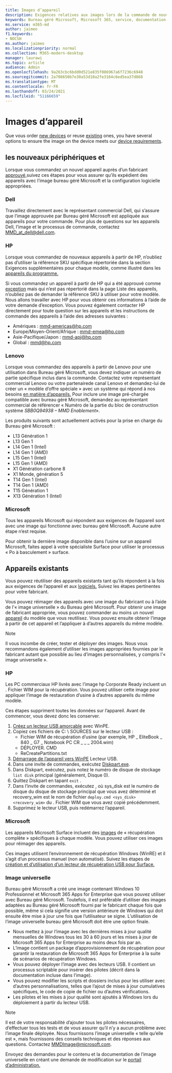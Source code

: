 ```yaml
---
title: Images d’appareil
description: Exigences relatives aux images lors de la commande de nouveaux appareils ou de la réutilisation d’appareils existants
keywords: Bureau géré Microsoft, Microsoft 365, service, documentation
ms.service: m365-md
author: jaimeo
f1.keywords:
- NOCSH
ms.author: jaimeo
ms.localizationpriority: normal
ms.collection: M365-modern-desktop
manager: laurawi
ms.topic: article
audience: Admin
ms.openlocfilehash: 9a263cbc6bdd0d521e835f086967a6f7236c6948
ms.sourcegitcommit: 2a708650b7e30a53d10a2fe3164c6ed5ea37d868
ms.translationtype: MT
ms.contentlocale: fr-FR
ms.lasthandoff: 03/24/2021
ms.locfileid: "51166659"
---
```

# <a name="device-images"></a>Images d’appareil


Que vous order [new devices](#new-devices) or reuse [existing](#existing-devices) ones, you have several options to ensure the image on the device meets our [device requirements](device-requirements.md#check-hardware-requirements).

## <a name="new-devices"></a>les nouveaux périphériques et
Lorsque vous commandez un nouvel appareil auprès d’un fabricant [approuvé,](device-requirements.md#minimum-requirements)suivez ces étapes pour vous assurer qu’ils expédient des appareils avec l’image bureau géré Microsoft et la configuration logicielle appropriées.

### <a name="dell"></a>Dell
Travaillez directement avec le représentant commercial Dell, qui s’assure que l’image approuvée par Bureau géré Microsoft est appliquée aux appareils pour votre commande. Pour plus de questions sur les appareils Dell, l’image et le processus de commande, contactez MMD_at_dell@dell.com.

### <a name="hp"></a>HP 
Lorsque vous commandez de nouveaux appareils à partir de HP, n’oubliez pas d’utiliser la référence SKU spécifique répertoriée dans la section Exigences supplémentaires pour chaque modèle, comme illustré dans les [appareils du programme.](device-list.md#hp)

Si vous commandez un appareil à partir de HP qui a été approuvé comme [exception](customizing.md) mais qui n’est pas répertorié dans la page Liste des appareils, n’oubliez pas de demander la référence SKU à utiliser pour votre modèle. Nous allons travailler avec HP pour vous obtenir ces informations à l’aide de votre demande d’exception. Vous pouvez également contacter HP directement pour toute question sur les appareils et les instructions de commande des appareils à l’aide des adresses suivantes :
 
- Amériques : mmd-americas@hp.com
- Europe/Moyen-Orient/Afrique : mmd-emea@hp.com
- Asie-Pacifique/Japon : mmd-apj@hp.com
- Global : mmd@hp.com

### <a name="lenovo"></a>Lenovo
Lorsque vous commandez des appareils à partir de Lenovo pour une utilisation dans Bureau géré Microsoft, vous devez indiquer un numéro de partie spécifique inclus dans la commande. Contactez votre représentant commercial Lenovo ou votre partenairede canal Lenovo et demandez-lui de créer un « modèle d’offre spéciale » avec un système qui répond à nos besoins [en matière d’appareils.](device-requirements.md#minimum-requirements) Pour inclure une image pré-chargée compatible avec bureau géré Microsoft, demandez au représentant commercial de référencer « Numéro de la partie du bloc de construction système *SBB0Q94938 – MMD Enablement*».

Les produits suivants sont actuellement activés pour la prise en charge du Bureau géré Microsoft :

- L13 Génération 1
- L13 Gen 1
- L14 Gen 1 (Intel)
- L14 Gen 1 (AMD)
- L15 Gen 1 (Intel)
- L15 Gen 1 (AMD)
- X1 Génération carbone 8
- X1 Monde, génération 5
- T14 Gen 1 (Intel)
- T14 Gen 1 (AMD)
- T15 Génération 1
- X13 Génération 1 (Intel)


### <a name="microsoft"></a>Microsoft
Tous les appareils Microsoft qui répondent aux exigences de l’appareil sont avec une image qui fonctionne avec bureau géré Microsoft. Aucune autre étape n’est requise.

Pour obtenir la dernière image disponible dans l’usine sur un appareil Microsoft, faites appel à votre spécialiste Surface pour utiliser le processus « Po à basculement » surface.

## <a name="existing-devices"></a>Appareils existants

Vous pouvez réutiliser des appareils existants [](device-requirements.md#minimum-requirements) tant qu’ils répondent à la fois aux exigences de l’appareil et aux [logiciels.](device-requirements.md#installed-software) Suivez les étapes pertinentes pour votre fabricant.

Vous pouvez réimager des appareils avec une image du fabricant ou à l’aide de l'« image universelle » du Bureau géré Microsoft. Pour obtenir une image de fabricant appropriée, vous pouvez commander au moins un nouvel [appareil](#new-devices) du modèle que vous reutilisez. Vous pouvez ensuite obtenir l’image à partir de cet appareil et l’appliquer à d’autres appareils du même modèle.

> [!NOTE]
> Il vous incombe de créer, tester et déployer des images. Nous vous recommandons également d’utiliser les images appropriées fournies par le fabricant autant que possible au lieu d’images personnalisées, y compris l'« image universelle ».

### <a name="hp"></a>HP

Les PC commerciaux HP livrés avec l’image hp Corporate Ready incluent un . Fichier WIM pour la récupération. Vous pouvez utiliser cette image pour appliquer l’image de restauration d’usine à d’autres appareils du même modèle.

Ces étapes suppriment toutes les données sur l’appareil. Avant de commencer, vous devez donc les conserver.

1. [Créez un lecteur USB amorçable](https://docs.microsoft.com/windows-hardware/manufacture/desktop/winpe-create-usb-bootable-drive) avec WinPE.
2. Copiez ces fichiers de C: \\ SOURCES sur le lecteur USB :
    - Fichier WIM de récupération d’usine (par exemple, HP \_ EliteBook \_ 840 \_ G7 \_ Notebook PC CR \_ \_ \_ 2004.wim)
    - DÉPLOYER. CMD
    - ReCreatePartitions.txt
3. [Démarrage de l’appareil vers WinPE](https://store.hp.com/us/en/tech-takes/how-to-boot-from-usb-drive-on-windows-10-pcs) Lecteur USB.
4. Dans une invite de commandes, exécutez [Diskpart.exe](https://docs.microsoft.com/windows-server/administration/windows-commands/diskpart#additional-references).
5. Dans Diskpart, exécutez, puis notez le numéro de disque de stockage `list disk` principal (généralement, Disque 0).
6. Quittez Diskpart en tapant `exit` .
7. Dans l’invite de commandes, exécutez , où sys_disk est le numéro de disque du disque de stockage principal que vous avez déterminé et recovery_wim est le nom de fichier `deploy.cmd <sys_disk> <recovery_wim>` du .   Fichier WIM que vous avez copié précédemment.
8. Supprimez le lecteur USB, puis redémarrez l’appareil.

### <a name="microsoft"></a>Microsoft 

Les appareils Microsoft Surface incluent des [images](https://support.microsoft.com/en-us/surfacerecoveryimage) de « récupération complète » spécifiques à chaque modèle. Vous pouvez utiliser ces images pour réimager des appareils.

Ces images utilisent l’environnement de récupération Windows (WinRE) et il s’agit d’un processus manuel (non automatisé). Suivez les étapes de [création et d’utilisation d’un lecteur de récupération USB pour Surface.](https://support.microsoft.com/surface/creating-and-using-a-usb-recovery-drive-for-surface-677852e2-ed34-45cb-40ef-398fc7d62c07)


### <a name="universal-image"></a>Image universelle
Bureau géré Microsoft a créé une image contenant Windows 10 Professionnel et Microsoft 365 Apps for Enterprise que vous pouvez utiliser avec Bureau géré Microsoft. Toutefois, il est préférable d’utiliser des images adaptées au Bureau géré Microsoft fourni par le fabricant chaque fois que possible, même si cela signifie une version antérieure de Windows qui doit ensuite être mise à jour une fois que l’utilisateur se signe. L’utilisation de l’image universelle bureau géré Microsoft doit être une option finale.

- Nous mettez à jour l’image avec les dernières mises à jour qualité mensuelles de Windows tous les 30 à 60 jours et les mises à jour de Microsoft 365 Apps for Enterprise au moins deux fois par an.
- L’image contient un package d’approvisionnement de récupération pour garantir la restauration de Microsoft 365 Apps for Enterprise à la suite de scénarios de récupération Windows.
- Vous pouvez déployer l’image avec des lecteurs USB. Il contient un processus scriptable pour insérer des pilotes (décrit dans la documentation incluse dans l’image).
- Vous pouvez modifier les scripts et dossiers inclus pour les utiliser avec d’autres personnalisations, telles que l’ajout de mises à jour cumulatives spécifiques, le code de copie de fichier ou d’autres vérifications.
- Les pilotes et les mises à jour qualité sont ajoutés à Windows lors du déploiement à partir du lecteur USB.

> [!NOTE]
> Il est de votre responsabilité d’ajouter tous les pilotes nécessaires, d’effectuer tous les tests et de vous assurer qu’il n’y a aucun problème avec l’image finale déployée. Nous fournissons l’image universelle « telle qu’elle est », mais fournissons des conseils techniques et des réponses aux questions. Contactez MMDImage@microsoft.com.

Envoyez des demandes pour le contenu et la documentation de l’image universelle en créant une demande de modification sur le [portail d’administration.](../get-started/access-admin-portal.md)


